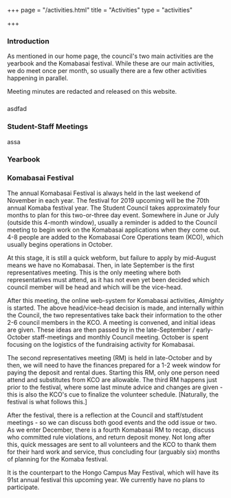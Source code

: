 +++
page = "/activities.html"
title = "Activities"
type = "activities"

+++
### Introduction

As mentioned in our home page, the council's two main activities are the yearbook and the Komabasai festival. While these are our main activities, we do meet once per month, so usually there are a few other activities happening in parallel.

Meeting minutes are redacted and released on this website.

### 

asdfad

### Student-Staff Meetings

assa

### Yearbook

### Komabasai Festival

The annual Komabasai Festival is always held in the last weekend of November in each year. The festival for 2019 upcoming will be the 70th annual Komaba festival year. The Student Council takes approximately four months to plan for this two-or-three day event. Somewhere in June or July (outside this 4-month window), usually a reminder is added to the Council meeting to begin work on the Komabasai applications when they come out. 4-8 people are added to the Komabasai Core Operations team (KCO), which usually begins operations in October. 

At this stage, it is still a quick webform, but failure to apply by mid-August means we have no Komabasai. Then, in late September is the first representatives meeting. This is the only meeting where both representatives must attend, as it has not even yet been decided which council member will be head and which will be the vice-head. 

After this meeting, the online web-system for Komabasai activities, _Almighty_ is started. The above head/vice-head decision is made, and internally within the Council, the two representatives take back their information to the other 2-6 council members in the KCO. A meeting is convened, and initial ideas are given. These ideas are then passed by in the late-September / early-October staff-meetings and monthly Council meeting. October is spent focusing on the logistics of the fundraising activity for Komabasai. 

The second representatives meeting (RM) is held in late-October and by then, we will need to have the finances prepared for a 1-2 week window for paying the deposit and rental dues. Starting this RM, only one person need attend and substitutes from KCO are allowable. The third RM happens just prior to the festival, where some last minute advice and changes are given - this is also the KCO's cue to finalize the volunteer schedule. \[Naturally, the festival is what follows this.\] 

After the festival, there is a reflection at the Council and staff/student meetings - so we can discuss both good events and the odd issue or two. As we enter December, there is a fourth Komabasai RM to recap, discuss who committed rule violations, and return deposit money. Not long after this, quick messages are sent to all volunteers and the KCO to thank them for their hard work and service, thus concluding four (arguably six) months of planning for the Komaba festival.

It is the counterpart to the Hongo Campus May Festival, which will have its 91st annual festival this upcoming year. We currently have no plans to participate.